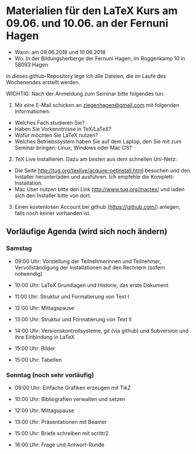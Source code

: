 # Materialien für den LaTeX Kurs am 09.06. und 10.06. an der Fernuni Hagen

* Wann: am 09.06.2018 und 10.06.2018
* Wo: In der Bildungsherberge der Fernuni Hagen, im Roggenkamp 10 in 58093 Hagen

In dieses github-Repository lege ich alle Dateien, die im Laufe des Wochenendes erstellt werden.

WICHTIG: Nach der Anmeldung zum Seminar bitte folgendes tun:

1. Mir eine E-Mail schicken an ziegenhagen@gmail.com mit folgenden Informationen:
 * Welches Fach studieren Sie?
 * Haben Sie Vorkenntnisse in TeX/LaTeX?
 * Wofür möchten Sie LaTeX nutzen?
 * Welches Betriebssystem haben Sie auf dem Laptop, den Sie mit zum Seminar bringen: Linux, Windows oder Mac OS?
2. TeX Live installieren. Dazu am besten aus dem schnellen Uni-Netz:
 * Die Seite http://tug.org/texlive/acquire-netinstall.html besuchen und den Installer herunterladen und ausführen. Ich empfehle die Komplett-Installation.
 * Mac User nutzen bitte den Link http://www.tug.org/mactex/ und laden sich den Installer bitte von dort.
3. Einen kostenlosen Account bei github (https://github.com/) anlegen, falls noch keiner vorhanden ist.

## Vorläufige Agenda (wird sich noch ändern)

### Samstag

* 09:00 Uhr: Vorstellung der Teilnehmerinnen und Teilnehmer, Vervollständigung der Installationen auf den Rechnern (sofern notwendig)

* 10:00 Uhr: LaTeX Grundlagen und Historie, das erste Dokument

* 11:00 Uhr: Struktur und Formatierung von Text I

* 12:00 Uhr: Mittagspause

* 13:00 Uhr: Struktur und Formatierung von Text II

* 14:00 Uhr: Versionskontrollsysteme, git (via github) und Subversion und ihre Einbindung in LaTeX

* 15:00 Uhr: Bilder

* 15:00 Uhr: Tabellen

### Sonntag (noch sehr vorläufig)

* 09:00 Uhr: Einfache Grafiken erzeugen mit TikZ

* 10:00 Uhr: Bibliografien verwalten und setzen

* 12:00 Uhr: Mittagspause

* 13:00 Uhr: Präsentationen mit Beamer

* 15:00 Uhr: Briefe schreiben mit scrlttr2

* 16:00 Uhr: Frage und Antwort-Runde
